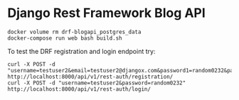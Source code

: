 # Django Rest Framework Blog API


```
docker volume rm drf-blogapi_postgres_data
docker-compose run web bash build.sh 

```

To test the DRF registration and login endpoint try:

```
curl -X POST -d "username=testuser2&email=testuser2@djangox.com&password1=random0232&password2=random0232" http://localhost:8000/api/v1/rest-auth/registration/
curl -X POST -d "username=testuser2&password=random0232" http://localhost:8000/api/v1/rest-auth/login/
```

